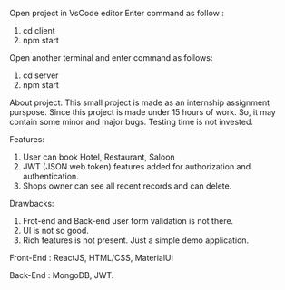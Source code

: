 Open project in VsCode editor
Enter command as follow : 
1. cd client
2. npm start

Open another terminal and enter command as follows:
1. cd server
2. npm start

About project:
This small project is made as an internship assignment purspose. Since this project is made under 15 hours of work. So, it may contain some minor and major bugs. Testing time is not invested.

Features:
1. User can book Hotel, Restaurant, Saloon
2. JWT (JSON web token) features added for authorization and authentication.
3. Shops owner can see all recent records and can delete.

Drawbacks:
1. Frot-end and Back-end user form validation is not there.
2. UI is not so good.
3. Rich features is not present. Just a simple demo application.

Front-End : ReactJS, HTML/CSS, MaterialUI

Back-End : MongoDB, JWT.
